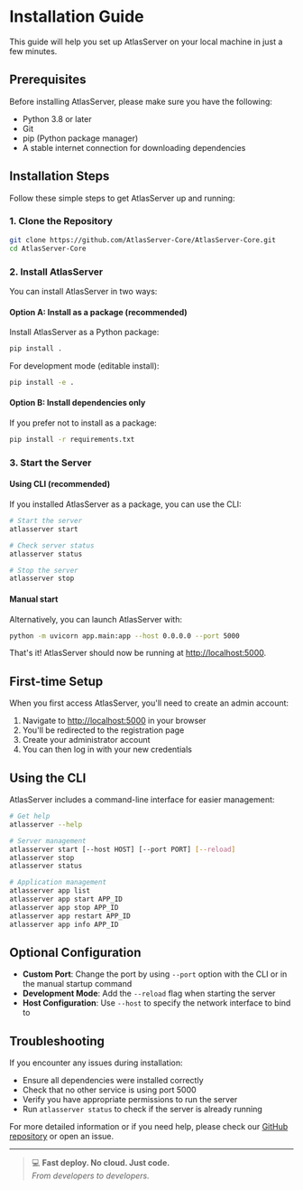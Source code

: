 # Installation Guide

This guide will help you set up AtlasServer on your local machine in just a few minutes.

## Prerequisites

Before installing AtlasServer, please make sure you have the following:

- Python 3.8 or later
- Git
- pip (Python package manager)
- A stable internet connection for downloading dependencies

## Installation Steps

Follow these simple steps to get AtlasServer up and running:

### 1. Clone the Repository

```bash
git clone https://github.com/AtlasServer-Core/AtlasServer-Core.git
cd AtlasServer-Core
```

### 2. Install AtlasServer

You can install AtlasServer in two ways:

#### Option A: Install as a package (recommended)

Install AtlasServer as a Python package:

```bash
pip install .
```

For development mode (editable install):

```bash
pip install -e .
```

#### Option B: Install dependencies only

If you prefer not to install as a package:

```bash
pip install -r requirements.txt
```

### 3. Start the Server

#### Using CLI (recommended)

If you installed AtlasServer as a package, you can use the CLI:

```bash
# Start the server
atlasserver start

# Check server status
atlasserver status

# Stop the server
atlasserver stop
```

#### Manual start

Alternatively, you can launch AtlasServer with:

```bash
python -m uvicorn app.main:app --host 0.0.0.0 --port 5000
```

That's it! AtlasServer should now be running at [http://localhost:5000](http://localhost:5000).

## First-time Setup

When you first access AtlasServer, you'll need to create an admin account:

1. Navigate to [http://localhost:5000](http://localhost:5000) in your browser
2. You'll be redirected to the registration page
3. Create your administrator account
4. You can then log in with your new credentials

## Using the CLI

AtlasServer includes a command-line interface for easier management:

```bash
# Get help
atlasserver --help

# Server management
atlasserver start [--host HOST] [--port PORT] [--reload]
atlasserver stop
atlasserver status

# Application management
atlasserver app list
atlasserver app start APP_ID
atlasserver app stop APP_ID
atlasserver app restart APP_ID
atlasserver app info APP_ID
```

## Optional Configuration

- **Custom Port**: Change the port by using `--port` option with the CLI or in the manual startup command
- **Development Mode**: Add the `--reload` flag when starting the server
- **Host Configuration**: Use `--host` to specify the network interface to bind to

## Troubleshooting

If you encounter any issues during installation:

- Ensure all dependencies were installed correctly
- Check that no other service is using port 5000
- Verify you have appropriate permissions to run the server
- Run `atlasserver status` to check if the server is already running

For more detailed information or if you need help, please check our [GitHub repository](https://github.com/AtlasServer-Core/AtlasServer-Core) or open an issue.

---

> 💻 **Fast deploy. No cloud. Just code.**  
> *From developers to developers.*